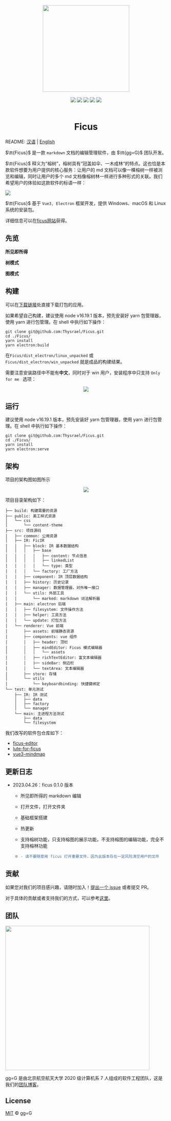 <p align = "center">
<img src="https://i.postimg.cc/NfqfDkRb/001.png" width="270px" />
<br><br>
<img src="https://img.shields.io/github/languages/top/thysrael/ficus" />
<img src="https://img.shields.io/github/downloads/thysrael/ficus/total" />
<img src="https://img.shields.io/github/issues/thysrael/ficus" />
<img src="https://img.shields.io/github/issues-pr-closed-raw/thysrael/ficus">
<img src="https://img.shields.io/github/release-date/thysrael/ficus">
<br><br>
</p>




<h1 align="center">Ficus</h1>

README: [汉语](./README-zh.md) | [English](./README.md)

$\tt{Ficus}$ 是一款 `markdown` 文档的编辑管理软件，由 $\tt{gg=G}$ 团队开发。

$\tt{Ficus}$ 释义为“榕树”，榕树具有“冠盖如伞、一木成林“的特点。这也恰是本款软件想要为用户提供的核心服务：让用户的 md 文档可以像一棵榕树一样被浏览和编辑，同时让用户的多个 md 文档像榕树林一样进行多种形式的关联。我们希望用户的体验如这款软件的标语一样：

<img src="https://i.postimg.cc/RVggP09M/slogan.png"/>

$\tt{Ficus}$ 基于 `Vue3, Electron` 框架开发，提供 Windows、macOS 和 Linux 系统的安装包。

详细信息可以在[ficus网站](https://ficus.world/)获得。



## 先览

**所见即所得**

**树模式**


**图模式**



## 构建

可以在[下载链接](https://ficus.world/pages/53ff34/)处直接下载打包的应用。

如果希望自己构建，建议使用 node v16.19.1 版本，预先安装好 yarn 包管理器，使用 yarn 进行包管理。在 shell 中执行如下操作：

```shell
git clone git@github.com:Thysrael/Ficus.git
cd ./Ficus/
yarn install
yarn electron:build
```

在`Ficus/dist_electron/linux_unpacked` 或 `Ficus/dist_electron/win_unpacked` 就是成品的构建结果。

需要注意安装路径中不能有**中文**，同时对于 win 用户，安装程序中只支持 `Only for me ` 选项：

<p align = "center">
<img src="https://i.postimg.cc/nchN0BvS/only.png"/>
</p>


## 运行

建议使用 node v16.19.1 版本，预先安装好 yarn 包管理器，使用 yarn 进行包管理。在 shell 中执行如下操作：

```shell
git clone git@github.com:Thysrael/Ficus.git
cd ./Ficus/
yarn install
yarn electron:serve
```



## 架构

项目的架构图如图所示

<p align = "center">
<img src="https://i.postimg.cc/3rjtxS26/ficus-arch.png" />
</p>

项目目录架构如下：

```
├── build: 构建需要的资源
├── public: 美工样式资源
│   └── css
│       └── content-theme
├── src: 项目源码
│   ├── common: 公用资源
│   ├── IR: FicIR 
│   │   ├── block: IR 基本数据结构
│   │   │   ├── base 
│   │   │   │   ├── content: 节点信息
│   │   │   │   ├── linkedList
│   │   │   │   └── type: 类型
│   │   │   └── factory: 工厂方法
│   │   ├── component: IR 顶层数据结构
│   │   ├── history: 历史记录
│   │   ├── manager: 数据管理器，对外唯一接口
│   │   └── utils: 外部工具
│   │       └── marked: markdown 词法解析器
│   ├── main: electron 后端
│   │   ├── filesystem: 文件操作方法
│   │   ├── helper: 工具方法
│   │   └── update: 打包方法
│   └── renderer: Vue 前端
│       ├── assets: 前端静态资源
│       ├── components: vue 组件
│       │   ├── header: 顶栏
│       │   ├── mindEditor: Ficus 模式编辑器
│       │   │   └── assets
│       │   ├── richTextEditor: 富文本编辑器
│       │   ├── sideBar: 侧边栏
│       │   └── textArea: 文本编辑器
│       ├── store: 存储
│       └── utils
│           └── keyboardbinding: 快捷键绑定
└── test: 单元测试
    ├── IR: IR 测试
    │   ├── data
    │   ├── factory
    │   └── manager
    └── main: 主进程方法测试
        ├── data
        └── filesystem
```

我们改写的软件包仓库如下：

- [ficus-editor](https://github.com/Hyggge/ficus-editor)
- [lute-for-ficus](https://github.com/Dofingert/lute-for-ficus)
- [vue3-mindmap](https://github.com/GwokHiujin/vue3-mindmap)



## 更新日志

- 2023.04.26：ficus 0.1.0 版本
  - 所见即所得的 markdown 编辑
  
  - 打开文件，打开文件夹
  
  - 基础框架搭建
  
  - 热更新
  
  - 支持榕树功能，只支持榕图的展示功能，不支持榕图的编辑功能，完全不支持榕林功能
  
  - ```diff
    - 请不要随意用 ficus 打开重要文件，因为此版本存在一定风险清空用户的文件
    ```
  
    




## 贡献

如果您对我们的项目感兴趣，请随时加入！[提出一个 issue](https://github.com/Thysrael/Ficus/issues/new) 或者提交 PR。

对于具体的贡献或者支持我们的方式，可以参考[这里](https://ficus.world/pages/87ba98/)。



## 团队

<img src="https://i.postimg.cc/hvFgCKQh/Untitled.png" width="450px" />

gg=G 是由北京航空航天大学 2020 级计算机系 7 人组成的软件工程团队，这是我们的[团队博客](https://blog.csdn.net/gg_equal_G)。



## License

[MIT](LICENSE) © gg=G